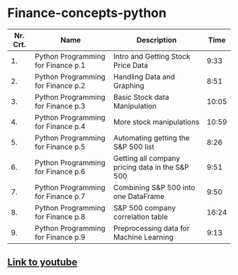 # Finance-concepts-python

| Nr. Crt. | Name                               | Description                                     | Time  |
| -------- | ---------------------------------- | ----------------------------------------------- | ----- |
| 1.       | Python Programming for Finance p.1 | Intro and Getting Stock Price Data              | 9:33  |
| 2.       | Python Programming for Finance p.2 | Handling Data and Graphing                      | 8:51  |
| 3.       | Python Programming for Finance p.3 | Basic Stock data Manipulation                   | 10:05 |
| 4.       | Python Programming for Finance p.4 | More stock manipulations                        | 10:59 |
| 5.       | Python Programming for Finance p.5 | Automating getting the S&P 500 list             | 8:26  |
| 6.       | Python Programming for Finance p.6 | Getting all company pricing data in the S&P 500 | 9:51  |
| 7.       | Python Programming for Finance p.7 | Combining S&P 500 into one DataFrame            | 9:50  |
| 8.       | Python Programming for Finance p.8 | S&P 500 company correlation table               | 16:24 |
| 9.       | Python Programming for Finance p.9 | Preprocessing data for Machine Learning         | 9:13  |

## [Link to youtube](https://www.youtube.com/playlist?list=PLQVvvaa0QuDcOdF96TBtRtuQksErCEBYZ)
